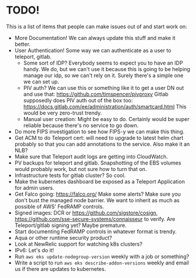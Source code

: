 # TODO!

This is a list of items that people can make issues out of and start work on:

* More Documentation!  We can always update this stuff and make it better.
* User Authentication!  Some way we can authenticate as a user to teleport, gitlab.
	* Some sort of IDP?  Everybody seems to expect you to have an IDP handy.
	  We do, but we can't use it because this is going to be helping manage our
	  idp, so we can't rely on it.  Surely there's a simple one we can set up.
	* PIV auth?  We can use this or something like it to get a user DN out and
	  use that:  https://github.com/timspencer/pivproxy  Gitlab supposedly does
	  PIV auth out of the box too:  https://docs.gitlab.com/ee/administration/auth/smartcard.html
	  This would be very zero-trust trendy.
	* Manual user creation:  Might be easy to do.  Certainly would be super
	  reliable because there's no service to go down.
* Do more FIPS investigation to see how FIPS-y we can make this thing.
* Get ACM to do Teleport cert:  will need to upgrade to latest helm chart probably
  so that you can add annotations to the service.  Also make it an NLB?
* Make sure that Teleport audit logs are getting into CloudWatch.
* PV backups for teleport and gitlab.  Snapshotting of the EBS volumes would
  probably work, but not sure how to turn that on.
* Infrastructure tests for gitlab cluster?  So cool.
* Make the kubernetes dashboard be exposed as a Teleport Application for admin users.
* Get Falco going:  https://falco.org/  Make some alerts?  Make sure you don't
  bust the managed node barrier.  We want to inherit as much as possible of
  AWS' FedRAMP controls.
* Signed images:  DCR or https://github.com/sigstore/cosign,
  https://github.com/sse-secure-systems/connaisseur to verify.
  Are Teleport/gitlab signing yet?  Maybe premature.
* Start documenting FedRAMP controls in whatever format is trendy.
* Aqua or other runtime security product?
* Look at NewRelic support for watching k8s clusters?
* IPv6:  Let's do it!
* Run `aws eks update-nodegroup-version` weekly with a job or something?
* Write a script to run `aws eks describe-addon-versions` weekly and email
  us if there are updates to kubernetes.
